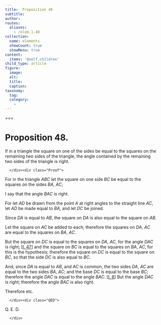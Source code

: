 ```yaml
---
title:  Proposition 48
subtitle: 
author:
routes:
  aliases:
    - /elem.1.48
collection:
  name: elements
  showCount: true
  showMenu: true
content:
  items: '@self.children'
child_type: article
figure:
  image:
  alt:
  title:
  caption:
taxonomy:
  tag:
  category:
    - 
---
```




===

<h1>Proposition 48.</h1><div class="Enunc">
       
<p>If in a triangle the square on one of the sides be equal to the squares on the remaining two sides of the triangle, the angle contained by the remaining two sides of the triangle is right.</p>

      </div><div class="Proof">
       
<p>For in the triangle <em>ABC</em> let the square on one side <em>BC</em> be equal to the squares on the sides <em>BA</em>, <em>AC</em>;</p>

       
<p>I say that the angle <em>BAC</em> is right.</p>

       
<p>For let <em>AD</em> be drawn from the point <em>A</em> at right angles to the straight line <em>AC</em>, let <em>AD</em> be made equal to <em>BA</em>, and let <em>DC</em> be joined.</p>

       
<p>Since <em>DA</em> is equal to <em>AB</em>, the square on <em>DA</em> is also equal to the square on <em>AB</em>. </p>

       
<p>Let the square on <em>AC</em> be added to each; <pb n="369"/><span class="center">therefore the squares on <em>DA</em>, <em>AC</em> are equal to the squares on <em>BA</em>, <em>AC</em>.</span></p>

       
<p>But the square on <em>DC</em> is equal to the squares on <em>DA</em>, <em>AC</em>, for the angle <em>DAC</em> is right; [<a href="/elem.1.47">I. 47</a>] and the square on <em>BC</em> is equal to the squares on <em>BA</em>, <em>AC</em>, for this is the hypothesis; <span class="center">therefore the square on <em>DC</em> is equal to the square on <em>BC</em>, so that the side <em>DC</em> is also equal to <em>BC</em>.</span></p>

       
<p>And, since <em>DA</em> is equal to <em>AB</em>, and <em>AC</em> is common, <span class="center">the two sides <em>DA</em>, <em>AC</em> are equal to the two sides <em>BA</em>, <em>AC</em>;</span> and the base <em>DC</em> is equal to the base <em>BC</em>; <span class="center">therefore the angle <em>DAC</em> is equal to the angle <em>BAC</em>. [<a href="/elem.1.8">I. 8</a>]</span> But the angle <em>DAC</em> is right; <span class="center">therefore the angle <em>BAC</em> is also right.</span></p>

       
<p>Therefore etc.</p>

      </div><div class="QED">
       
<p>Q. E. D.</p>

      </div>
